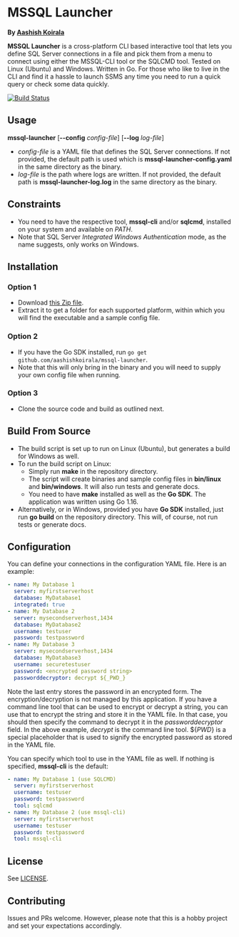 # MSSQL Launcher

**By [Aashish Koirala](https://www.aashishkoirala.com)**

**MSSQL Launcher** is a cross-platform CLI based interactive tool that lets you define SQL Server connections in a file and pick them from a menu to connect using either the MSSQL-CLI tool or the SQLCMD tool. Tested on Linux (Ubuntu) and Windows. Written in Go. For those who like to live in the CLI and find it a hassle to launch SSMS any time you need to run a quick query or check some data quickly.

[![Build Status](https://github.com/aashishkoirala/mssql-launcher/actions/workflows/build.yml/badge.svg)](https://github.com/aashishkoirala/mssql-launcher/actions/workflows/build.yml)

## Usage
**mssql-launcher** [**--config** _config-file_] [**--log** _log-file_]

- _config-file_ is a YAML file that defines the SQL Server connections. If not provided, the default path is used which is **mssql-launcher-config.yaml** in the same directory as the binary.
- _log-file_ is the path where logs are written. If not provided, the default path is **mssql-launcher-log.log** in the same directory as the binary.

## Constraints
- You need to have the respective tool, **mssql-cli** and/or **sqlcmd**, installed on your system and available on _PATH_.
- Note that SQL Server _Integrated Windows Authentication_ mode, as the name suggests, only works on Windows.

## Installation
### Option 1
- Download [this Zip file](https://github.com/aashishkoirala/mssql-launcher/raw/main/dist/mssql-launcher.zip).
- Extract it to get a folder for each supported platform, within which you will find the executable and a sample config file.
### Option 2
- If you have the Go SDK installed, run `go get github.com/aashishkoirala/mssql-launcher`.
- Note that this will only bring in the binary and you will need to supply your own config file when running.
### Option 3
- Clone the source code and build as outlined next.

## Build From Source
- The build script is set up to run on Linux (Ubuntu), but generates a build for Windows as well.
- To run the build script on Linux:
  - Simply run **make** in the repository directory.
  - The script will create binaries and sample config files in **bin/linux** and **bin/windows**. It will also run tests and generate docs.
  - You need to have **make** installed as well as the **Go SDK**. The application was written using Go 1.16.
- Alternatively, or in Windows, provided you have **Go SDK** installed, just run **go build** on the repository directory. This will, of course, not run tests or generate docs.


## Configuration
You can define your connections in the configuration YAML file. Here is an example:

```yaml
- name: My Database 1
  server: myfirstserverhost
  database: MyDatabase1
  integrated: true
- name: My Database 2
  server: mysecondserverhost,1434
  database: MyDatabase2
  username: testuser
  password: testpassword
- name: My Database 3
  server: mysecondserverhost,1434
  database: MyDatabase3
  username: securetestuser
  password: <encrypted password string>
  passworddecryptor: decrypt ${_PWD_}
```

Note the last entry stores the password in an encrypted form. The encryption/decryption is not managed by this application. If you have a command line tool that can be used to encrypt or decrypt a string, you can use that to encrypt the string and store it in the YAML file. In that case, you should then specify the command to decrypt it in the _passworddecryptor_ field. In the above example, _decrypt_ is the command line tool. ${_PWD_} is a special placeholder that is used to signify the encrypted password as stored in the YAML file.

You can specify which tool to use in the YAML file as well. If nothing is specified, **mssql-cli** is the default:

```yaml
- name: My Database 1 (use SQLCMD)
  server: myfirstserverhost
  username: testuser
  password: testpassword
  tool: sqlcmd
- name: My Database 2 (use mssql-cli)
  server: myfirstserverhost
  username: testuser
  password: testpassword
  tool: mssql-cli
```

## License
See [LICENSE](LICENSE).

## Contributing
Issues and PRs welcome. However, please note that this is a hobby project and set your expectations accordingly.